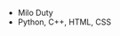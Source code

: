 - Milo Duty
- Python, C++, HTML, CSS

<!---
strawberryfru1t/strawberryfru1t is a ✨ special ✨ repository because its `README.md` (this file) appears on your GitHub profile.
You can click the Preview link to take a look at your changes.
--->
